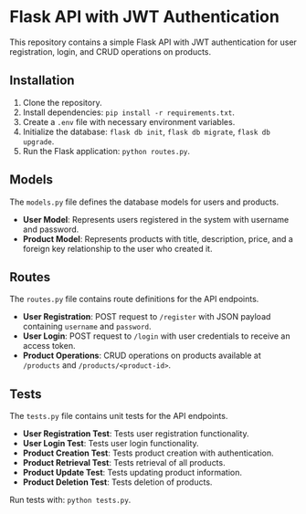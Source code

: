 # Flask API with JWT Authentication

This repository contains a simple Flask API with JWT authentication for user registration, login, and CRUD operations on products.

## Installation

1. Clone the repository.
2. Install dependencies: `pip install -r requirements.txt`.
3. Create a `.env` file with necessary environment variables.
4. Initialize the database: `flask db init`, `flask db migrate`, `flask db upgrade`.
5. Run the Flask application: `python routes.py`.

## Models

The `models.py` file defines the database models for users and products.

- **User Model**: Represents users registered in the system with username and password.
- **Product Model**: Represents products with title, description, price, and a foreign key relationship to the user who created it.

## Routes

The `routes.py` file contains route definitions for the API endpoints.

- **User Registration**: POST request to `/register` with JSON payload containing `username` and `password`.
- **User Login**: POST request to `/login` with user credentials to receive an access token.
- **Product Operations**: CRUD operations on products available at `/products` and `/products/<product-id>`.

## Tests

The `tests.py` file contains unit tests for the API endpoints.

- **User Registration Test**: Tests user registration functionality.
- **User Login Test**: Tests user login functionality.
- **Product Creation Test**: Tests product creation with authentication.
- **Product Retrieval Test**: Tests retrieval of all products.
- **Product Update Test**: Tests updating product information.
- **Product Deletion Test**: Tests deletion of products.

Run tests with: `python tests.py`.


